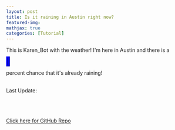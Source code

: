 ```yaml
---
layout: post
title: Is it raining in Austin right now?
featured-img:
mathjax: true
categories: [Tutorial]
---
```


<html>
<head>
  <script type="text/javascript">
      $(document).ready(function(){
        if( +$("#var_text").text()>80){
          $("#responding_text").html("<i>" + " (It's totally raining!)" + "</i>");
          }
        else if (+$("#var_text").text()>40) {
          $("#responding_text").html("<i>" + " (So Probably?)" + "</i>" );
          }
        else if (+$("#var_text").text()>10) {
          $("#responding_text").html( "<i>" + " (So maybe?)" + "</i>");
          }
        else {
          $("#responding_text").html( "<i>" + " (So Probably not)" + "</i>" );
          }
        });
  </script>
</head>

<body>

  <p>This is Karen_Bot with the weather! I'm here in Austin and there is a </p>
  <object type="text/html" id="var_text" data="https://storage.googleapis.com/is-it-raining/isitraining.txt" height="60" width="60" style="overflow:auto;border:5px ridge blue"></object><p>percent chance that it's already raining!</p>
  <p id="responding_text"></p>
  <br>
  <span>Last Update: </span><object type="text/html" id="var_text" data="https://storage.googleapis.com/is-it-raining/update_date.txt"></object>

  <br><br><br>
  <a href="">Click here for GitHub Repo</a>



</body>
</html>
